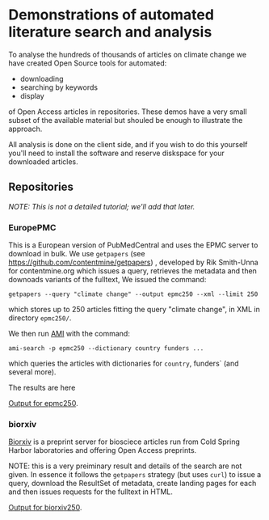 # Demonstrations of automated literature search and analysis

To analyse the hundreds of thousands of articles on climate change we have created Open Source tools for automated:

* downloading
* searching by keywords
* display 

of Open Access articles in repositories. These demos have a very small subset of the available material but shouled be enough to illustrate the approach.

All analysis is done on the client side, and if you wish to do this yourself you'll need to install the software and reserve diskspace for your downloaded articles.

## Repositories

*NOTE: This is not a detailed tutorial; we'll add that later.*

### EuropePMC
This is a European version of PubMedCentral and uses the EPMC server to download in bulk. We use `getpapers` (see https://github.com/contentmine/getpapers) , developed by Rik Smith-Unna for 
contentmine.org which issues a query, retrieves the metadata and then downoads variants of the fulltext,
We issued the command:
```
getpapers --query "climate change" --output epmc250 --xml --limit 250
```
which stores up to 250 articles fitting the query "climate change", in XML in directory `epmc250/`. 

We then run [AMI](https://github.com/petermr/ami3) with the command:
```
ami-search -p epmc250 --dictionary country funders ...
```
which queries the articles with dictionaries for `country`, funders` (and several more).

The results are here

[Output for epmc250](../demos/epmc250/).

### biorxiv

[Biorxiv](https://biorxiv.org) is a preprint server for biosciece articles run from Cold Spring Harbor laboratories and offering Open Access preprints.

NOTE: this is a very preiminary result and details of the search are not given. In essence it follows the `getpapers` strategy (but uses `curl`) to issue a query, download the ResultSet of metadata, create landing pages for each and then issues requests for the fulltext in HTML.

[Output for biorxiv250](../demos/biorxiv250/).






